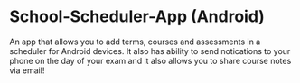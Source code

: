 # School-Scheduler-App (Android)
An app that allows you to add terms, courses and assessments in a scheduler for Android devices. 
It also has ability to send notications to your phone on the day of your exam 
and it also allows you to share course notes via email!
